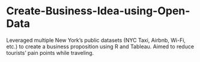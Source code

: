 # Create-Business-Idea-using-Open-Data
Leveraged multiple New York’s public datasets (NYC Taxi, Airbnb, Wi-Fi, etc.) to create a business proposition using R and Tableau. Aimed to reduce tourists’ pain points while traveling.
